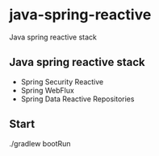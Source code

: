 # java-spring-reactive
Java spring reactive stack
## Java spring reactive stack
- Spring Security Reactive
- Spring WebFlux
- Spring Data Reactive Repositories

## Start
./gradlew bootRun